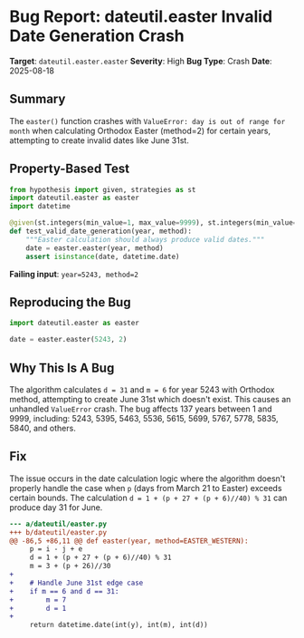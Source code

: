 # Bug Report: dateutil.easter Invalid Date Generation Crash

**Target**: `dateutil.easter.easter`
**Severity**: High
**Bug Type**: Crash
**Date**: 2025-08-18

## Summary

The `easter()` function crashes with `ValueError: day is out of range for month` when calculating Orthodox Easter (method=2) for certain years, attempting to create invalid dates like June 31st.

## Property-Based Test

```python
from hypothesis import given, strategies as st
import dateutil.easter as easter
import datetime

@given(st.integers(min_value=1, max_value=9999), st.integers(min_value=1, max_value=3))
def test_valid_date_generation(year, method):
    """Easter calculation should always produce valid dates."""
    date = easter.easter(year, method)
    assert isinstance(date, datetime.date)
```

**Failing input**: `year=5243, method=2`

## Reproducing the Bug

```python
import dateutil.easter as easter

date = easter.easter(5243, 2)
```

## Why This Is A Bug

The algorithm calculates `d = 31` and `m = 6` for year 5243 with Orthodox method, attempting to create June 31st which doesn't exist. This causes an unhandled `ValueError` crash. The bug affects 137 years between 1 and 9999, including: 5243, 5395, 5463, 5536, 5615, 5699, 5767, 5778, 5835, 5840, and others.

## Fix

The issue occurs in the date calculation logic where the algorithm doesn't properly handle the case when `p` (days from March 21 to Easter) exceeds certain bounds. The calculation `d = 1 + (p + 27 + (p + 6)//40) % 31` can produce day 31 for June.

```diff
--- a/dateutil/easter.py
+++ b/dateutil/easter.py
@@ -86,5 +86,11 @@ def easter(year, method=EASTER_WESTERN):
     p = i - j + e
     d = 1 + (p + 27 + (p + 6)//40) % 31
     m = 3 + (p + 26)//30
+    
+    # Handle June 31st edge case
+    if m == 6 and d == 31:
+        m = 7
+        d = 1
+    
     return datetime.date(int(y), int(m), int(d))
```